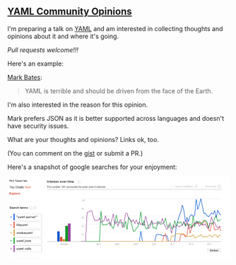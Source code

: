 
## [YAML Community Opinions](https://gist.github.com/bf4/6331778)

I'm preparing a talk on [YAML](http://railsisrael2013.events.co.il/presentations/868-yaml-what-is-it-good-for) and am interested in collecting thoughts and opinions about it and where it's going.

*Pull requests welcome!!!*

Here's an example:

[Mark Bates](https://github.com/markbates/configatron/issues/48):

> YAML is terrible and should be driven from the face of the Earth.

I'm also interested in the reason for this opinion. 

Mark prefers JSON as it is better supported across languages and doesn't have security issues.

What are your thoughts and opinions? Links ok, too.

(You can comment on the [gist](https://gist.github.com/bf4/6331778) or submit a PR.)

Here's a snapshot of google searches for your enjoyment:

![YAML Google Search Trends](media/yaml-google-trend.png "YAML Google Search Trends")
